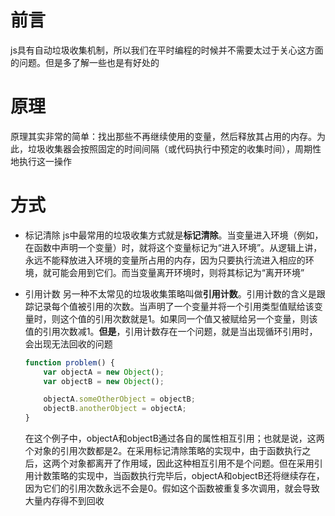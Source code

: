# 前言
js具有自动垃圾收集机制，所以我们在平时编程的时候并不需要太过于关心这方面的问题。但是多了解一些也是有好处的

# 原理
原理其实非常的简单：找出那些不再继续使用的变量，然后释放其占用的内存。为此，垃圾收集器会按照固定的时间间隔（或代码执行中预定的收集时间），周期性地执行这一操作

# 方式
+ 标记清除
js中最常用的垃圾收集方式就是**标记清除**。当变量进入环境（例如，在函数中声明一个变量）时，就将这个变量标记为“进入环境”。从逻辑上讲，永远不能释放进入环境的变量所占用的内存，因为只要执行流进入相应的环境，就可能会用到它们。而当变量离开环境时，则将其标记为“离开环境”

+ 引用计数
另一种不太常见的垃圾收集策略叫做**引用计数**。引用计数的含义是跟踪记录每个值被引用的次数。当声明了一个变量并将一个引用类型值赋给该变量时，则这个值的引用次数就是1。如果同一个值又被赋给另一个变量，则该值的引用次数减1。**但是**，引用计数存在一个问题，就是当出现循环引用时，会出现无法回收的问题
    ```js
    function problem() {
        var objectA = new Object();
        var objectB = new Object();

        objectA.someOtherObject = objectB;
        objectB.anotherObject = objectA;
    }
    ```
    在这个例子中，objectA和objectB通过各自的属性相互引用；也就是说，这两个对象的引用次数都是2。在采用标记清除策略的实现中，由于函数执行之后，这两个对象都离开了作用域，因此这种相互引用不是个问题。但在采用引用计数策略的实现中，当函数执行完毕后，objectA和objectB还将继续存在，因为它们的引用次数永远不会是0。假如这个函数被重复多次调用，就会导致大量内存得不到回收